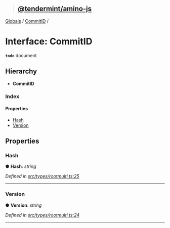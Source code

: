 > ## [@tendermint/amino-js](../README.md)

[Globals](../README.md) / [CommitID](commitid.md) /

# Interface: CommitID

**`todo`** document

## Hierarchy

* **CommitID**

### Index

#### Properties

* [Hash](commitid.md#hash)
* [Version](commitid.md#version)

## Properties

###  Hash

● **Hash**: *string*

*Defined in [src/types/rootmulti.ts:25](url)*

___

###  Version

● **Version**: *string*

*Defined in [src/types/rootmulti.ts:24](url)*

___
